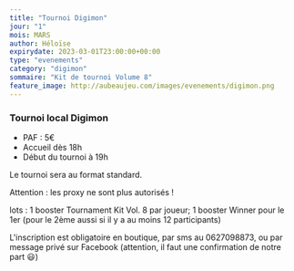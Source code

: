 ```yaml
---
title: "Tournoi Digimon"
jour: "1"
mois: MARS
author: Héloïse
expirydate: 2023-03-01T23:00:00+00:00
type: "evenements"
category: "digimon"
sommaire: "Kit de tournoi Volume 8"
feature_image: http://aubeaujeu.com/images/evenements/digimon.png
---
```

### Tournoi local Digimon



* PAF : 5€
* Accueil dès 18h
* Début du tournoi à 19h


Le tournoi sera au format standard.

Attention : les proxy ne sont plus autorisés !

lots :
1 booster Tournament Kit Vol. 8 par joueur;
1 booster Winner pour le 1er (pour le 2ème aussi si il y a au moins 12 participants)

L'inscription est obligatoire en boutique, par sms au 0627098873, ou par message privé sur Facebook (attention, il faut une confirmation de notre part 😃)
